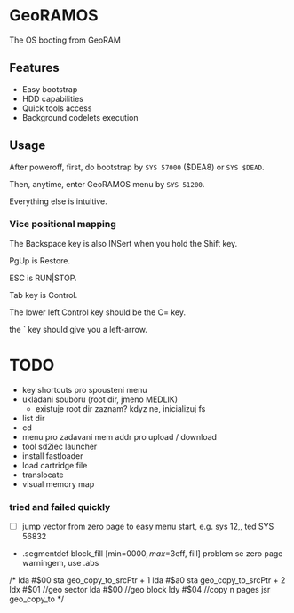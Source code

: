 # GeoRAMOS

The OS booting from GeoRAM

## Features
- Easy bootstrap
- HDD capabilities
- Quick tools access
- Background codelets execution

## Usage

After poweroff, first, do bootstrap by ```SYS 57000``` ($DEA8) or ```SYS $DEAD```.

Then, anytime, enter GeoRAMOS menu by ```SYS 51200```.

Everything else is intuitive.

### Vice positional mapping

The Backspace key is also INSert when you hold the Shift key.

PgUp is Restore.

ESC is RUN|STOP.

Tab key is Control.

The lower left Control key should be the C= key.

the ` key should give you a left-arrow.


# TODO
- key shortcuts pro spousteni menu
- ukladani souboru (root dir, jmeno MEDLIK)
  - existuje root dir zaznam? kdyz ne, inicializuj fs
- list dir
- cd
- menu pro zadavani mem addr pro upload / download
- tool sd2iec launcher
- install fastloader
- load cartridge file
- translocate
- visual memory map
### tried and failed quickly
- [ ] jump vector from zero page to easy menu start, e.g. sys 12,, ted SYS 56832
- .segmentdef block_fill [min=$0000, max=$3eff, fill] problem se zero page warningem, use .abs


/*
    lda #$00
    sta geo_copy_to_srcPtr + 1
    lda #$a0
    sta geo_copy_to_srcPtr + 2
    ldx #$01 //geo sector
    lda #$00 //geo block
    ldy #$04 //copy n pages
    jsr geo_copy_to
*/